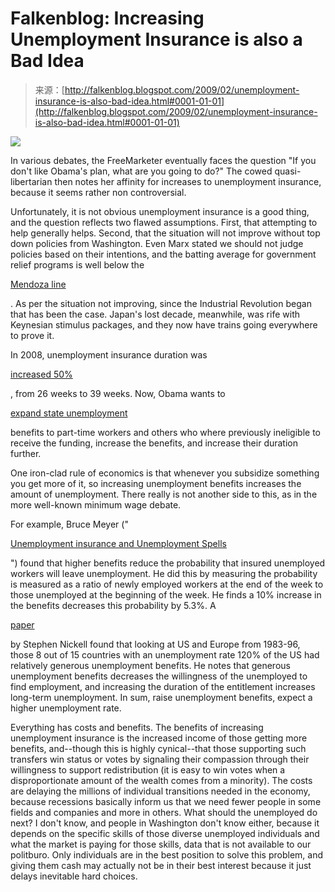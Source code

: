 <!--yml
category: 未分类
date: 2024-05-12 22:20:36
-->

# Falkenblog: Increasing Unemployment Insurance is also a Bad Idea

> 来源：[http://falkenblog.blogspot.com/2009/02/unemployment-insurance-is-also-bad-idea.html#0001-01-01](http://falkenblog.blogspot.com/2009/02/unemployment-insurance-is-also-bad-idea.html#0001-01-01)

[![](img/db204c03c81cc5e5366258170e9ff0e5.png)](https://blogger.googleusercontent.com/img/b/R29vZ2xl/AVvXsEg4k5iJHzmQ4zNFFRiR9RRzFmKj6axmb9_JeeQKJymry9TohbFTWefF2hvXoTUQWcvgqNFqEXduDp_7qFzLUxaH2Gcr6-99-_IFLuQezyWmnuGstyxtG9Dt5P4iLFWoa_Zv6eVatw/s1600-h/unemployment.jpg)

In various debates, the FreeMarketer eventually faces the question "If you don't like Obama's plan, what are you going to do?" The cowed quasi-libertarian then notes her affinity for increases to unemployment insurance, because it seems rather non controversial.

Unfortunately, it is not obvious unemployment insurance is a good thing, and the question reflects two flawed assumptions. First, that attempting to help generally helps. Second, that the situation will not improve without top down policies from Washington. Even Marx stated we should not judge policies based on their intentions, and the batting average for government relief programs is well below the

[Mendoza line](http://en.wikipedia.org/wiki/Mendoza_Line)

. As per the situation not improving, since the Industrial Revolution began that has been the case. Japan's lost decade, meanwhile, was rife with Keynesian stimulus packages, and they now have trains going everywhere to prove it.

In 2008, unemployment insurance duration was

[increased 50%](http://themiddleclass.org/bill/emergency-extended-unemployment-insurance-compensation-act-2008)

, from 26 weeks to 39 weeks. Now, Obama wants to

[expand state unemployment](http://www.usatoday.com/news/washington/2009-02-23-obama-governors_N.htm)

benefits to part-time workers and others who where previously ineligible to receive the funding, increase the benefits, and increase their duration further.

One iron-clad rule of economics is that whenever you subsidize something you get more of it, so increasing unemployment benefits increases the amount of unemployment. There really is not another side to this, as in the more well-known minimum wage debate.

For example, Bruce Meyer ("

[Unemployment insurance and Unemployment Spells](http://papers.ssrn.com/sol3/papers.cfm?abstract_id=425572)

") found that higher benefits reduce the probability that insured unemployed workers will leave unemployment. He did this by measuring the probability is measured as a ratio of newly employed workers at the end of the week to those unemployed at the beginning of the week. He finds a 10% increase in the benefits decreases this probability by 5.3%. A

[paper](http://ideas.repec.org/a/aea/jecper/v11y1997i3p55-74.html)

by Stephen Nickell found that looking at US and Europe from 1983-96, those 8 out of 15 countries with an unemployment rate 120% of the US had relatively generous unemployment benefits. He notes that generous unemployment benefits decreases the willingness of the unemployed to find employment, and increasing the duration of the entitlement increases long-term unemployment. In sum, raise unemployment benefits, expect a higher unemployment rate.

Everything has costs and benefits. The benefits of increasing unemployment insurance is the increased income of those getting more benefits, and--though this is highly cynical--that those supporting such transfers win status or votes by signaling their compassion through their willingness to support redistribution (it is easy to win votes when a disproportionate amount of the wealth comes from a minority). The costs are delaying the millions of individual transitions needed in the economy, because recessions basically inform us that we need fewer people in some fields and companies and more in others. What should the unemployed do next? I don't know, and people in Washington don't know either, because it depends on the specific skills of those diverse unemployed individuals and what the market is paying for those skills, data that is not available to our politburo. Only individuals are in the best position to solve this problem, and giving them cash may actually not be in their best interest because it just delays inevitable hard choices.